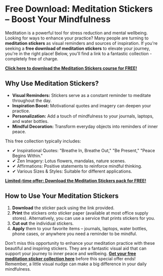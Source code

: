 # Free Download: Meditation Stickers – Boost Your Mindfulness

Meditation is a powerful tool for stress reduction and mental wellbeing. Looking for ways to enhance your practice? Many people are turning to **meditation stickers** as visual reminders and sources of inspiration. If you're seeking a **free download of meditation stickers** to elevate your journey, you're in the right place! Below, you'll find a link to a fantastic collection - completely free of charge.

[**Click here to download the Meditation Stickers course for FREE!**](https://udemywork.com/meditation-stickers)

## Why Use Meditation Stickers?

*   **Visual Reminders:** Stickers serve as a constant reminder to meditate throughout the day.
*   **Inspiration Boost:** Motivational quotes and imagery can deepen your practice.
*   **Personalization:** Add a touch of mindfulness to your journals, laptops, and water bottles.
*   **Mindful Decoration:** Transform everyday objects into reminders of inner peace.

This free collection typically includes:

*   ✔ Inspirational Quotes: "Breathe In, Breathe Out," "Be Present," "Peace Begins Within."
*   ✔ Zen Imagery: Lotus flowers, mandalas, nature scenes.
*   ✔ Affirmations: Positive statements to reinforce mindful thinking.
*   ✔ Various Sizes & Styles: Suitable for different applications.

[**Limited-time offer: Download the Meditation Stickers pack for FREE!**](https://udemywork.com/meditation-stickers)

## How to Use Your Meditation Stickers

1.  **Download** the sticker pack using the link provided.
2.  **Print** the stickers onto sticker paper (available at most office supply stores). Alternatively, you can use a service that prints stickers for you.
3.  **Cut out** the individual stickers.
4.  **Apply** them to your favorite items – journals, laptops, water bottles, phone cases, or anywhere you need a reminder to be mindful.

Don’t miss this opportunity to enhance your meditation practice with these beautiful and inspiring stickers. They are a fantastic visual aid that can support your journey to inner peace and wellbeing. **[Get your free meditation sticker collection here](https://udemywork.com/meditation-stickers)** before this special offer ends! Remember, a little visual nudge can make a big difference in your daily mindfulness.
